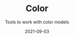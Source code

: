 ---
title: Color
subtitle: Tools to work with color models
tags: apps
date: 2021-09-03
list: colors
---